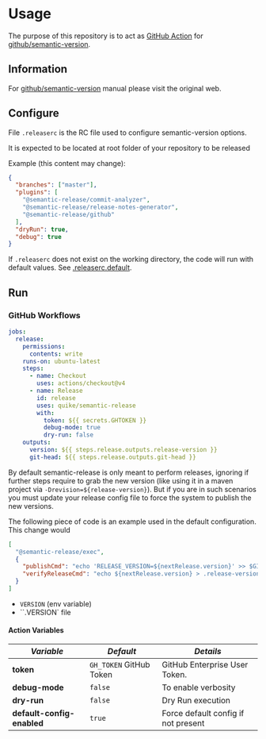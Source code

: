 # Usage

The purpose of this repository is to act as [GitHub Action](https://docs.github.com/en/actions) for [github/semantic-version](https://github.com/semantic-version/semantic-version).

## Information

For [github/semantic-version](https://github.com/semantic-version/semantic-version) manual please visit the original web.

## Configure

File `.releaserc` is the RC file used to configure semantic-version options.

It is expected to be located at root folder of your repository to be released

Example (this content may change):

```json
{
  "branches": ["master"],
  "plugins": [
    "@semantic-release/commit-analyzer",
    "@semantic-release/release-notes-generator",
    "@semantic-release/github"
  ],
  "dryRun": true,
  "debug": true
}
```

If `.releaserc` does not exist on the working directory, the code will run with default values. See [.releaserc.default](../.releaserc.default).

## Run

### GitHub Workflows

```yaml
jobs:
  release:
    permissions:
      contents: write
    runs-on: ubuntu-latest
    steps:
      - name: Checkout
        uses: actions/checkout@v4
      - name: Release
        id: release
        uses: quike/semantic-release
        with:
          token: ${{ secrets.GHTOKEN }}
          debug-mode: true
          dry-run: false
    outputs:
      version: ${{ steps.release.outputs.release-version }}
      git-head: ${{ steps.release.outputs.git-head }}
```

By default semantic-release is only meant to perform releases, ignoring if further steps require to grab the new version (like using it in a maven project via `-Drevision=${release-version}`). But if you are in such scenarios you must update your release config file to force the system to publish the new versions.

The following piece of code is an example used in the default configuration. This change would

```json
[
  "@semantic-release/exec",
  {
    "publishCmd": "echo 'RELEASE_VERSION=${nextRelease.version}' >> $GITHUB_OUTPUT",
    "verifyReleaseCmd": "echo ${nextRelease.version} > .release-version"
  }
]
```

- `VERSION` (env variable)
- ``.VERSION` file

#### Action Variables

| _Variable_                 | _Default_               | _Details_                           |
| -------------------------- | ----------------------- | ----------------------------------- |
| **token**                  | `GH_TOKEN` GitHub Token | GitHub Enterprise User Token.       |
| **debug-mode**             | `false`                 | To enable verbosity                 |
| **dry-run**                | `false`                 | Dry Run execution                   |
| **default-config-enabled** | `true`                  | Force default config if not present |
